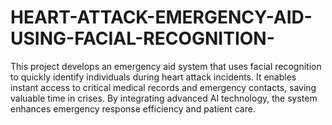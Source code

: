 # HEART-ATTACK-EMERGENCY-AID-USING-FACIAL-RECOGNITION-
This project develops an emergency aid system that uses facial recognition to quickly identify individuals during heart attack incidents.
It enables instant access to critical medical records and emergency contacts, saving valuable time in crises. By integrating advanced AI technology, the system enhances emergency response efficiency and patient care.
